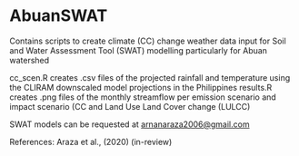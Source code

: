 # AbuanSWAT

Contains scripts to create climate (CC) change weather data input for Soil and Water Assessment Tool (SWAT) modelling particularly for Abuan watershed 

cc_scen.R creates .csv files of the projected rainfall and temperature using the CLIRAM downscaled model projections in the Philippines
results.R creates .png files of the monthly streamflow per emission scenario and impact scenario (CC and Land Use Land Cover change (LULCC)

SWAT models can be requested at arnanaraza2006@gmail.com

References:
Araza et al., (2020) (in-review)


